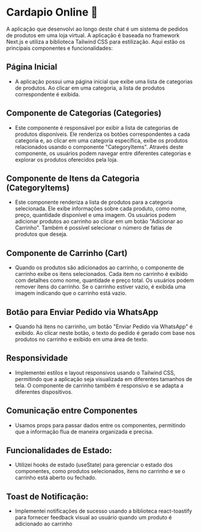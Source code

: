  # Cardapio Online 📝  
  A aplicação que desenvolvi ao longo deste chat é um sistema de pedidos de produtos em uma loja virtual. A aplicação é baseada no framework Next.js e utiliza a biblioteca Tailwind CSS para estilização. Aqui estão os principais componentes e funcionalidades:

## Página Inicial 
- A aplicação possui uma página inicial que exibe uma lista de categorias de produtos. Ao clicar em uma categoria, a lista de produtos correspondente é exibida.

## Componente de Categorias (Categories)
- Este componente é responsável por exibir a lista de categorias de produtos disponíveis. Ele renderiza os botões correspondentes a cada categoria e, ao clicar em uma categoria específica, exibe os produtos relacionados usando o componente "CategoryItems". Através deste componente, os usuários podem navegar entre diferentes categorias e explorar os produtos oferecidos pela loja.

## Componente de Itens da Categoria (CategoryItems)
- Este componente renderiza a lista de produtos para a categoria selecionada. Ele exibe informações sobre cada produto, como nome, preço, quantidade disponível e uma imagem. Os usuários podem adicionar produtos ao carrinho ao clicar em um botão "Adicionar ao Carrinho". Também é possível selecionar o número de fatias de produtos que deseja.

## Componente de Carrinho (Cart)
- Quando os produtos são adicionados ao carrinho, o componente de carrinho exibe os itens selecionados. Cada item no carrinho é exibido com detalhes como nome, quantidade e preço total. Os usuários podem remover itens do carrinho. Se o carrinho estiver vazio, é exibida uma imagem indicando que o carrinho está vazio.

## Botão para Enviar Pedido via WhatsApp
- Quando há itens no carrinho, um botão "Enviar Pedido via WhatsApp" é exibido. Ao clicar neste botão, o texto do pedido é gerado com base nos produtos no carrinho e exibido em uma área de texto.

## Responsividade
- Implementei estilos e layout responsivos usando o Tailwind CSS, permitindo que a aplicação seja visualizada em diferentes tamanhos de tela. O componente de carrinho também é responsivo e se adapta a diferentes dispositivos.

## Comunicação entre Componentes
- Usamos props para passar dados entre os componentes, permitindo que a informação flua de maneira organizada e precisa.

## Funcionalidades de Estado:
- Utilizei hooks de estado (useState) para gerenciar o estado dos componentes, como produtos selecionados, itens no carrinho e se o carrinho está aberto ou fechado.

## Toast de Notificação:
-  Implementei notificações de sucesso usando a biblioteca react-toastify para fornecer feedback visual ao usuário quando um produto é adicionado ao carrinho